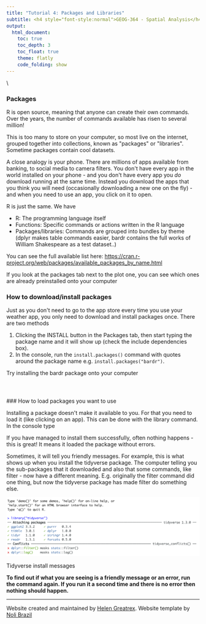 ```yaml
---
title: "Tutorial 4: Packages and Libraries"
subtitle: <h4 style="font-style:normal">GEOG-364 - Spatial Analysis</h4>
output: 
  html_document:
    toc: true
    toc_depth: 3
    toc_float: true
    theme: flatly
    code_folding: show
---
```


<style>
p.comment {
background-color: #DBDBDB;
padding: 10px;
border: 1px solid black;
margin-left: 25px;
border-radius: 5px;
font-style: normal;
}


</style>

<style type="text/css">
#TOC {
  font-size: 13px;
  font-family: Arial;
}
</style>


\

### Packages

R is open source, meaning that anyone can create their own commands.  Over the years, the number of commands available has risen to several million!  

This is too many to store on your computer, so most live on the internet, grouped together into collections, known as "packages" or "libraries". Sometime packages contain cool datasets. 

A close analogy is your phone.  There are millions of apps available from banking, to social media to camera filters.  You don't have every app in the world installed on your phone - and you don't have every app you *do* download running at the same time.  Instead you download the apps that you think you will need (occasionally downloading a new one on the fly) - and when you need to use an app, you click on it to open.

R is just the same. We have

 - R: The programming language itself
 - Functions: Specific commands or actions written in the R language
 - Packages/libraries: Commands are grouped into bundles by theme (dplyr makes table commands easier, bardr contains the full works of William Shakespeare as a test dataset..)
 
You can see the full available list here: https://cran.r-project.org/web/packages/available_packages_by_name.html

If you look at the packages tab next to the plot one, you can see which ones are already preinstalled onto your computer 

### How to download/install packages

Just as you don't need to go to the app store every time you use your weather app, you only need to download and install packages once.  There are two methods

1. Clicking the INSTALL button in the Packages tab, then start typing the package name and it will show up (check the include dependencies box).
2. In the console, run the `install.packages()` command with quotes around the package name e.g. `install.packages("bardr")`.

Try installing the bardr package onto your computer

<br>

<div style="margin-bottom:25px;">
</div>
### How to load packages you want to use

Installing a package doesn't make it available to you.  For that you need to load it (like clicking on an app).  This can be done with the library command.  In the console type




If you have managed to install them successfully, often nothing happens - this is great!  It means it loaded the package without errors.

Sometimes, it will tell you friendly messages.  For example, this is what shows up when you install the tidyverse package.  The computer telling you the sub-packages that it downloaded and also that some commands, like filter - now have a different meaning.  E.g. originally the filter command did one thing, but now the tidyverse package has made filter do something else.

<div class="figure">
<img src="Tutorial4a_fig1_tidyversetext.png" alt="Tidyverse install messages" width="1532" />
<p class="caption">Tidyverse install messages</p>
</div>

**To find out if what you are seeing is a friendly message or an error, run the command again.  If you run it a second time and there is no error then nothing should happen.**


***



Website created and maintained by [Helen Greatrex](https://www.geog.psu.edu/directory/helen-greatrex). Website template by [Noli Brazil](https://nbrazil.faculty.ucdavis.edu/)
